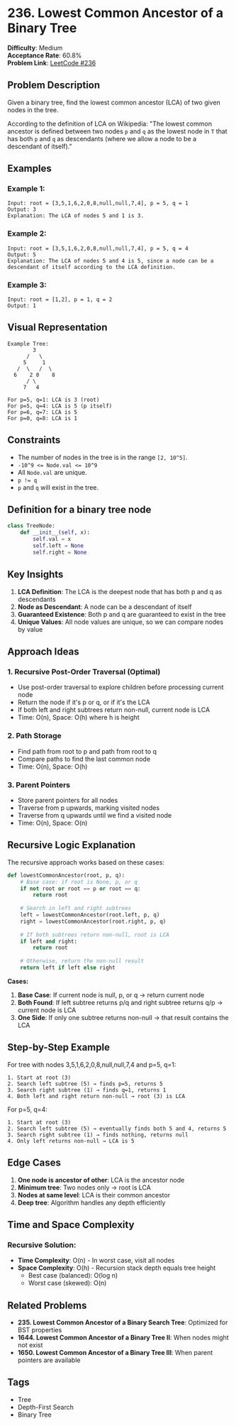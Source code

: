 # 236. Lowest Common Ancestor of a Binary Tree

**Difficulty**: Medium  
**Acceptance Rate**: 60.8%  
**Problem Link**: [LeetCode #236](https://leetcode.com/problems/lowest-common-ancestor-of-a-binary-tree/)

## Problem Description

Given a binary tree, find the lowest common ancestor (LCA) of two given nodes in the tree.

According to the definition of LCA on Wikipedia: "The lowest common ancestor is defined between two nodes `p` and `q` as the lowest node in `T` that has both `p` and `q` as descendants (where we allow a node to be a descendant of itself)."

## Examples

### Example 1:
```
Input: root = [3,5,1,6,2,0,8,null,null,7,4], p = 5, q = 1
Output: 3
Explanation: The LCA of nodes 5 and 1 is 3.
```

### Example 2:
```
Input: root = [3,5,1,6,2,0,8,null,null,7,4], p = 5, q = 4
Output: 5
Explanation: The LCA of nodes 5 and 4 is 5, since a node can be a descendant of itself according to the LCA definition.
```

### Example 3:
```
Input: root = [1,2], p = 1, q = 2
Output: 1
```

## Visual Representation

```
Example Tree:
        3
      /   \
     5     1
   /  \   /  \
  6    2 0    8
      / \
     7   4

For p=5, q=1: LCA is 3 (root)
For p=5, q=4: LCA is 5 (p itself)
For p=6, q=7: LCA is 5
For p=0, q=8: LCA is 1
```

## Constraints

- The number of nodes in the tree is in the range `[2, 10^5]`.
- `-10^9 <= Node.val <= 10^9`
- All `Node.val` are unique.
- `p != q`
- `p` and `q` will exist in the tree.

## Definition for a binary tree node

```python
class TreeNode:
    def __init__(self, x):
        self.val = x
        self.left = None
        self.right = None
```

## Key Insights

1. **LCA Definition**: The LCA is the deepest node that has both p and q as descendants
2. **Node as Descendant**: A node can be a descendant of itself
3. **Guaranteed Existence**: Both p and q are guaranteed to exist in the tree
4. **Unique Values**: All node values are unique, so we can compare nodes by value

## Approach Ideas

### 1. Recursive Post-Order Traversal (Optimal)
- Use post-order traversal to explore children before processing current node
- Return the node if it's p or q, or if it's the LCA
- If both left and right subtrees return non-null, current node is LCA
- Time: O(n), Space: O(h) where h is height

### 2. Path Storage
- Find path from root to p and path from root to q
- Compare paths to find the last common node
- Time: O(n), Space: O(h)

### 3. Parent Pointers
- Store parent pointers for all nodes
- Traverse from p upwards, marking visited nodes
- Traverse from q upwards until we find a visited node
- Time: O(n), Space: O(n)

## Recursive Logic Explanation

The recursive approach works based on these cases:

```python
def lowestCommonAncestor(root, p, q):
    # Base case: if root is None, p, or q
    if not root or root == p or root == q:
        return root
    
    # Search in left and right subtrees
    left = lowestCommonAncestor(root.left, p, q)
    right = lowestCommonAncestor(root.right, p, q)
    
    # If both subtrees return non-null, root is LCA
    if left and right:
        return root
    
    # Otherwise, return the non-null result
    return left if left else right
```

**Cases:**
1. **Base Case**: If current node is null, p, or q → return current node
2. **Both Found**: If left subtree returns p/q and right subtree returns q/p → current node is LCA
3. **One Side**: If only one subtree returns non-null → that result contains the LCA

## Step-by-Step Example

For tree with nodes 3,5,1,6,2,0,8,null,null,7,4 and p=5, q=1:

```
1. Start at root (3)
2. Search left subtree (5) → finds p=5, returns 5
3. Search right subtree (1) → finds q=1, returns 1  
4. Both left and right return non-null → root (3) is LCA
```

For p=5, q=4:
```
1. Start at root (3)
2. Search left subtree (5) → eventually finds both 5 and 4, returns 5
3. Search right subtree (1) → finds nothing, returns null
4. Only left returns non-null → LCA is 5
```

## Edge Cases

1. **One node is ancestor of other**: LCA is the ancestor node
2. **Minimum tree**: Two nodes only → root is LCA
3. **Nodes at same level**: LCA is their common ancestor
4. **Deep tree**: Algorithm handles any depth efficiently

## Time and Space Complexity

### Recursive Solution:
- **Time Complexity**: O(n) - In worst case, visit all nodes
- **Space Complexity**: O(h) - Recursion stack depth equals tree height
  - Best case (balanced): O(log n)
  - Worst case (skewed): O(n)

## Related Problems

- **235. Lowest Common Ancestor of a Binary Search Tree**: Optimized for BST properties
- **1644. Lowest Common Ancestor of a Binary Tree II**: When nodes might not exist
- **1650. Lowest Common Ancestor of a Binary Tree III**: When parent pointers are available

## Tags
- Tree
- Depth-First Search
- Binary Tree